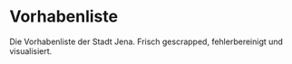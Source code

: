 # Vorhabenliste
Die Vorhabenliste der Stadt Jena. Frisch gescrapped, fehlerbereinigt und visualisiert.
